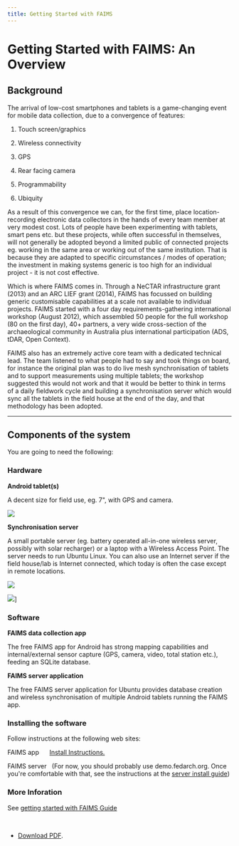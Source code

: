 ```yaml
---
title: Getting Started with FAIMS
---
```


# Getting Started with FAIMS: An Overview

## Background

The arrival of low-cost smartphones and tablets is a game-changing
event for mobile data collection, due to a
convergence of
features:

1.  Touch screen/graphics

2.  Wireless connectivity

3.  GPS

4.  Rear facing camera

5.  Programmability

6.  Ubiquity

As a result of this convergence we can, for the first time, place
location-recording electronic data collectors in the hands of every team
member at very modest cost. Lots of people have been experimenting with
tablets, smart pens etc. but these projects, while often successful in
themselves, will not generally be adopted beyond a limited public of
connected projects eg. working in the same area or working out of the
same institution. That is because they are adapted to specific
circumstances / modes of operation; the investment in making systems
generic is too high for an individual project - it is not cost
effective.

Which is where FAIMS comes in. Through a NeCTAR infrastructure
grant (2013) and an ARC LIEF grant (2014), FAIMS has focussed on building generic customisable capabilities at a scale not available to individual projects. FAIMS started with a four day requirements-gathering international workshop (August 2012), which assembled 50 people for the full workshop (80 on the first day), 40+ partners, a very wide cross-section of the archaeological community in Australia plus international participation (ADS, tDAR, Open Context).

FAIMS also has an extremely active core team with a dedicated technical
lead. The team listened to what people had to say and took things on
board, for instance the original plan was to do live mesh synchronisation of tablets and to support measurements using multiple tablets; the workshop suggested this would not work and that it would be better to think in terms of a daily fieldwork cycle and building a synchronisation server which would sync all the tablets in the field house at the end of the day, and that methodology has been adopted.

------------------------------------------------------------------------

## Components of the system

You are going to need the following:

### Hardware

**Android tablet(s)**

A decent size for field use, eg. 7\", with GPS and
camera. 

![](https://encrypted-tbn0.gstatic.com/images?q=tbn:ANd9GcSeq9d-b2wJastJ3DVuiTWQqQ5phyW2_nrjX7qVAWAOb8s7kYLt)

**Synchronisation server**

A small portable server (eg. battery operated all-in-one wireless
server, possibly with solar recharger) or a laptop with a Wireless
Access Point. The server needs to run Ubuntu Linux. You can also use an
Internet server if the field house/lab is Internet connected, which
today is often the case except in remote
locations.

![](http://www.simplybetterit.com.au/media/catalog/product/cache/1/image/9df78eab33525d08d6e5fb8d27136e95/e/b/eb10071_2.jpg)

![](http://www.solarjoos.com/wp-content/uploads/2010/06/product-image-4.jpg)]

### Software

**FAIMS data collection app**


The free FAIMS app for Android has strong mapping capabilities and
internal/external sensor capture (GPS, camera, video, total station
etc.), feeding an SQLite database.


**FAIMS server application**

The free FAIMS server application for Ubuntu provides database creation
and wireless synchronisation of multiple Android tablets running the
FAIMS app.



### Installing the software

Follow instructions at the following web sites:

FAIMS app      [Install Instructions.](../MobileUser/Getting+Started)

FAIMS server   (For now, you should probably use
demo.fedarch.org. Once you're comfortable with that, see the
instructions at the [server install guide](../FAIMSInstall+and+Run+the+FAIMS+Server))



### More Inforation

See [getting started with FAIMS Guide](../MobileUser/Get+to+know+FAIMS+with+the+Demo+Library)

 
-  [Download PDF](attachments\3014705_attachments_FAIMS-GettingstartedwithFAIMS-anoverview-150814-0336-6.pdf).
